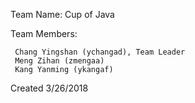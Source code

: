 Team Name: Cup of Java

Team Members:

	 Chang Yingshan (ychangad), Team Leader
	 Meng Zihan (zmengaa)
	 Kang Yanming (ykangaf)

Created 3/26/2018	 